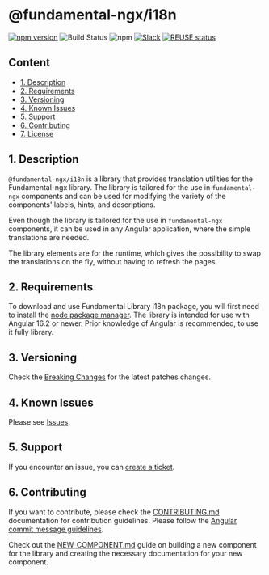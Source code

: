 # @fundamental-ngx/i18n

[![npm version](https://badge.fury.io/js/%40fundamental-ngx%2Fcdk.svg)](//www.npmjs.com/package/@fundamental-ngx/cdk)
![Build Status](https://github.com/SAP/fundamental-ngx/actions/workflows/create-release.yml/badge.svg?branch=main)
![npm](https://img.shields.io/npm/dm/@fundamental-ngx/cdk?label=npm%20downloads)
[![Slack](https://img.shields.io/badge/slack-ui--fundamentals-blue.svg?logo=slack)](https://ui-fundamentals.slack.com)
[![REUSE status](https://api.reuse.software/badge/github.com/SAP/fundamental-ngx)](https://api.reuse.software/info/github.com/SAP/fundamental-ngx)

## Content

-   [1. Description](#1-description)
-   [2. Requirements](#2-requirements)
-   [3. Versioning](#3-versioning)
-   [4. Known Issues](#4-known-issues)
-   [5. Support](#5-support)
-   [6. Contributing](#6-contributing)
-   [7. License](https://github.com/SAP/fundamental-ngx/blob/main/LICENSE.txt)

## 1. Description

`@fundamental-ngx/i18n` is a library that provides translation utilities for the Fundamental-ngx library.
The library is tailored for the use in `fundamental-ngx` components and can be used for modifying the variety of the
components' labels, hints, and descriptions.

Even though the library is tailored for the use in `fundamental-ngx` components, it can be used in any Angular application,
where the simple translations are needed.

The library elements are for the runtime, which gives the possibility to swap the translations on the fly, without
having to refresh the pages.

## 2. Requirements

To download and use Fundamental Library i18n package, you will first need to install
the [node package manager](https://www.npmjs.com/get-npm). The library is intended for use with
Angular 16.2 or newer. Prior knowledge of Angular is recommended, to use it fully library.

## 3. Versioning

Check the [Breaking Changes](https://github.com/SAP/fundamental-ngx/wiki#breaking-changes) for the latest patches changes.

## 4. Known Issues

Please see [Issues](https://github.com/SAP/fundamental-ngx/issues).

## 5. Support

If you encounter an issue, you can [create a ticket](https://github.com/SAP/fundamental-ngx/issues).

## 6. Contributing

If you want to contribute, please check the [CONTRIBUTING.md](https://github.com/SAP/fundamental-ngx/blob/main/CONTRIBUTING.md) documentation for contribution guidelines. Please follow the [Angular commit message guidelines](https://github.com/angular/angular/blob/main/CONTRIBUTING.md#commit).

Check out the [NEW_COMPONENT.md](https://github.com/SAP/fundamental-ngx/blob/main/NEW_COMPONENT.md) guide on building a new component for the library and creating the necessary documentation for your new component.
